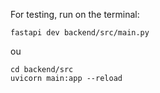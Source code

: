 For testing, run on the terminal:

```
fastapi dev backend/src/main.py
```
ou
```
cd backend/src
uvicorn main:app --reload
```

